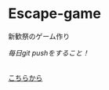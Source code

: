 # Escape-game
新歓祭のゲーム作り

*毎日git pushをすること！*

<a href = "https://unityroom.com/games/escapefromcompanyg#google_vignette"><br>こちらから</a>
